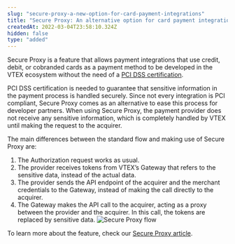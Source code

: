 ```yaml
---
slug: "secure-proxy-a-new-option-for-card-payment-integrations"
title: "Secure Proxy: An alternative option for card payment integrations"
createdAt: 2022-03-04T23:58:10.324Z
hidden: false
type: "added"
---
```


Secure Proxy is a feature that allows payment integrations that use credit, debit, or cobranded cards as a payment method to be developed in the VTEX ecosystem without the need of a [PCI DSS certification](https://developers.vtex.com/vtex-rest-api/docs/payments-integration-pci-dss-compliance).

PCI DSS certification is needed to guarantee that sensitive information in the payment process is handled securely. Since not every integration is PCI compliant, Secure Proxy comes as an alternative to ease this process for developer partners. When using Secure Proxy, the payment provider does not receive any sensitive information, which is completely handled by VTEX until making the request to the acquirer.

The main differences between the standard flow and making use of Secure Proxy are:

1. The Authorization request works as usual.
2. The provider receives tokens from VTEX’s Gateway that refers to the sensitive data, instead of the actual data.
3. The provider sends the API endpoint of the acquirer and the merchant credentials to the Gateway, instead of making the call directly to the acquirer.
4. The Gateway makes the API call to the acquirer, acting as a proxy between the provider and the acquirer. In this call, the tokens are replaced by sensitive data.
   ![Secure Proxy flow](https://raw.githubusercontent.com/vtexdocs/dev-portal-content/main/images/secure-proxy-a-new-option-for-card-payment-integrations-0.png)

To learn more about the feature, check our [Secure Proxy article](https://developers.vtex.com/vtex-rest-api/docs/payments-integration-secure-proxy).
